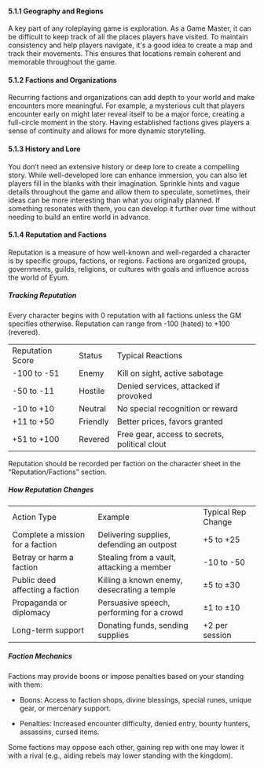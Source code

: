 #### 5.1.1 Geography and Regions

A key part of any roleplaying game is exploration. As a Game Master, it can be difficult to keep track of all the places players have visited. To maintain consistency and help players navigate, it's a good idea to create a map and track their movements. This ensures that locations remain coherent and memorable throughout the game.

#### 5.1.2 Factions and Organizations

Recurring factions and organizations can add depth to your world and make encounters more meaningful. For example, a mysterious cult that players encounter early on might later reveal itself to be a major force, creating a full-circle moment in the story. Having established factions gives players a sense of continuity and allows for more dynamic storytelling.

#### 5.1.3 History and Lore

You don’t need an extensive history or deep lore to create a compelling story. While well-developed lore can enhance immersion, you can also let players fill in the blanks with their imagination. Sprinkle hints and vague details throughout the game and allow them to speculate, sometimes, their ideas can be more interesting than what you originally planned. If something resonates with them, you can develop it further over time without needing to build an entire world in advance.

#### 5.1.4 Reputation and Factions

Reputation is a measure of how well-known and well-regarded a character is by specific groups, factions, or regions. Factions are organized groups, governments, guilds, religions, or cultures with goals and influence across the world of Eyum.

##### Tracking Reputation

Every character begins with 0 reputation with all factions unless the GM specifies otherwise. Reputation can range from -100 (hated) to +100 (revered).

|   |   |   |
|---|---|---|
|Reputation Score|Status|Typical Reactions|
|-100 to -51|Enemy|Kill on sight, active sabotage|
|-50 to -11|Hostile|Denied services, attacked if provoked|
|-10 to +10|Neutral|No special recognition or reward|
|+11 to +50|Friendly|Better prices, favors granted|
|+51 to +100|Revered|Free gear, access to secrets, political clout|

Reputation should be recorded per faction on the character sheet in the “Reputation/Factions” section.

##### How Reputation Changes

|   |   |   |
|---|---|---|
|Action Type|Example|Typical Rep Change|
|Complete a mission for a faction|Delivering supplies, defending an outpost|+5 to +25|
|Betray or harm a faction|Stealing from a vault, attacking a member|-10 to -50|
|Public deed affecting a faction|Killing a known enemy, desecrating a temple|±5 to ±30|
|Propaganda or diplomacy|Persuasive speech, performing for a crowd|±1 to ±10|
|Long-term support|Donating funds, sending supplies|+2 per session|

##### Faction Mechanics

Factions may provide boons or impose penalties based on your standing with them:

- Boons: Access to faction shops, divine blessings, special runes, unique gear, or mercenary support.
    
- Penalties: Increased encounter difficulty, denied entry, bounty hunters, assassins, cursed items.
    

Some factions may oppose each other, gaining rep with one may lower it with a rival (e.g., aiding rebels may lower standing with the kingdom).